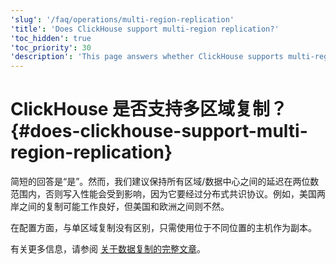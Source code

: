 ```yaml
---
'slug': '/faq/operations/multi-region-replication'
'title': 'Does ClickHouse support multi-region replication?'
'toc_hidden': true
'toc_priority': 30
'description': 'This page answers whether ClickHouse supports multi-region replication'
---
```





# ClickHouse 是否支持多区域复制？ {#does-clickhouse-support-multi-region-replication}

简短的回答是“是”。然而，我们建议保持所有区域/数据中心之间的延迟在两位数范围内，否则写入性能会受到影响，因为它要经过分布式共识协议。例如，美国两岸之间的复制可能工作良好，但美国和欧洲之间则不然。

在配置方面，与单区域复制没有区别，只需使用位于不同位置的主机作为副本。

有关更多信息，请参阅 [关于数据复制的完整文章](../../engines/table-engines/mergetree-family/replication.md)。
